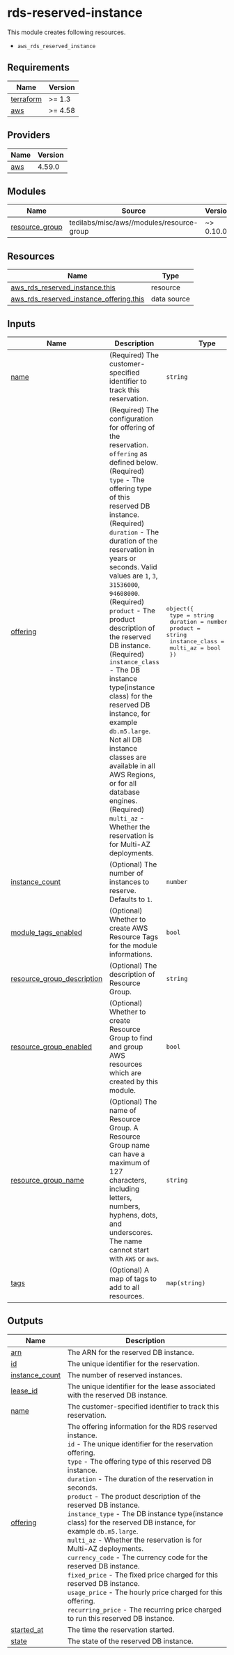 # rds-reserved-instance

This module creates following resources.

- `aws_rds_reserved_instance`

<!-- BEGINNING OF PRE-COMMIT-TERRAFORM DOCS HOOK -->
## Requirements

| Name | Version |
|------|---------|
| <a name="requirement_terraform"></a> [terraform](#requirement\_terraform) | >= 1.3 |
| <a name="requirement_aws"></a> [aws](#requirement\_aws) | >= 4.58 |

## Providers

| Name | Version |
|------|---------|
| <a name="provider_aws"></a> [aws](#provider\_aws) | 4.59.0 |

## Modules

| Name | Source | Version |
|------|--------|---------|
| <a name="module_resource_group"></a> [resource\_group](#module\_resource\_group) | tedilabs/misc/aws//modules/resource-group | ~> 0.10.0 |

## Resources

| Name | Type |
|------|------|
| [aws_rds_reserved_instance.this](https://registry.terraform.io/providers/hashicorp/aws/latest/docs/resources/rds_reserved_instance) | resource |
| [aws_rds_reserved_instance_offering.this](https://registry.terraform.io/providers/hashicorp/aws/latest/docs/data-sources/rds_reserved_instance_offering) | data source |

## Inputs

| Name | Description | Type | Default | Required |
|------|-------------|------|---------|:--------:|
| <a name="input_name"></a> [name](#input\_name) | (Required) The customer-specified identifier to track this reservation. | `string` | n/a | yes |
| <a name="input_offering"></a> [offering](#input\_offering) | (Required) The configuration for offering of the reservation. `offering` as defined below.<br>    (Required) `type` - The offering type of this reserved DB instance.<br>    (Required) `duration` - The duration of the reservation in years or seconds. Valid values are `1`, `3`, `31536000`, `94608000`.<br>    (Required) `product` - The product description of the reserved DB instance.<br>    (Required) `instance_class` - The DB instance type(instance class) for the reserved DB instance, for example `db.m5.large`. Not all DB instance classes are available in all AWS Regions, or for all database engines.<br>    (Required) `multi_az` - Whether the reservation is for Multi-AZ deployments. | <pre>object({<br>    type           = string<br>    duration       = number<br>    product        = string<br>    instance_class = string<br>    multi_az       = bool<br>  })</pre> | n/a | yes |
| <a name="input_instance_count"></a> [instance\_count](#input\_instance\_count) | (Optional) The number of instances to reserve. Defaults to `1`. | `number` | `1` | no |
| <a name="input_module_tags_enabled"></a> [module\_tags\_enabled](#input\_module\_tags\_enabled) | (Optional) Whether to create AWS Resource Tags for the module informations. | `bool` | `true` | no |
| <a name="input_resource_group_description"></a> [resource\_group\_description](#input\_resource\_group\_description) | (Optional) The description of Resource Group. | `string` | `"Managed by Terraform."` | no |
| <a name="input_resource_group_enabled"></a> [resource\_group\_enabled](#input\_resource\_group\_enabled) | (Optional) Whether to create Resource Group to find and group AWS resources which are created by this module. | `bool` | `true` | no |
| <a name="input_resource_group_name"></a> [resource\_group\_name](#input\_resource\_group\_name) | (Optional) The name of Resource Group. A Resource Group name can have a maximum of 127 characters, including letters, numbers, hyphens, dots, and underscores. The name cannot start with `AWS` or `aws`. | `string` | `""` | no |
| <a name="input_tags"></a> [tags](#input\_tags) | (Optional) A map of tags to add to all resources. | `map(string)` | `{}` | no |

## Outputs

| Name | Description |
|------|-------------|
| <a name="output_arn"></a> [arn](#output\_arn) | The ARN for the reserved DB instance. |
| <a name="output_id"></a> [id](#output\_id) | The unique identifier for the reservation. |
| <a name="output_instance_count"></a> [instance\_count](#output\_instance\_count) | The number of reserved instances. |
| <a name="output_lease_id"></a> [lease\_id](#output\_lease\_id) | The unique identifier for the lease associated with the reserved DB instance. |
| <a name="output_name"></a> [name](#output\_name) | The customer-specified identifier to track this reservation. |
| <a name="output_offering"></a> [offering](#output\_offering) | The offering information for the RDS reserved instance.<br>    `id` - The unique identifier for the reservation offering.<br>    `type` - The offering type of this reserved DB instance.<br>    `duration` - The duration of the reservation in seconds.<br>    `product` - The product description of the reserved DB instance.<br>    `instance_type` - The DB instance type(instance class) for the reserved DB instance, for example `db.m5.large`.<br>    `multi_az` - Whether the reservation is for Multi-AZ deployments.<br>    `currency_code` - The currency code for the reserved DB instance.<br>    `fixed_price` - The fixed price charged for this reserved DB instance.<br>    `usage_price` - The hourly price charged for this offering.<br>    `recurring_price` - The recurring price charged to run this reserved DB instance. |
| <a name="output_started_at"></a> [started\_at](#output\_started\_at) | The time the reservation started. |
| <a name="output_state"></a> [state](#output\_state) | The state of the reserved DB instance. |
<!-- END OF PRE-COMMIT-TERRAFORM DOCS HOOK -->
